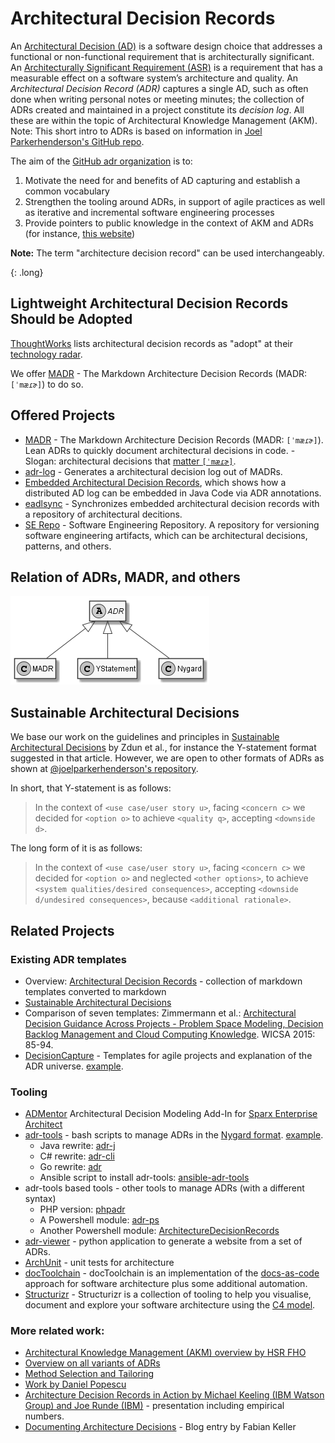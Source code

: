 # Architectural Decision Records

An [Architectural Decision (AD)](https://en.wikipedia.org/wiki/Architectural_decision) is a software design choice that addresses a functional or non-functional requirement that is architecturally significant. 
An [Architecturally Significant Requirement (ASR)](https://en.wikipedia.org/wiki/Architecturally_significant_requirements) is a requirement that has a measurable effect on a software system’s architecture and quality. 
An *Architectural Decision Record (ADR)* captures a single AD, such as often done when writing personal notes or meeting minutes; the collection of ADRs created and maintained in a project constitute its *decision log*.
All these are within the topic of Architectural Knowledge Management (AKM).
Note: This short intro to ADRs is based on information in [Joel Parkerhenderson's GitHub repo](https://github.com/joelparkerhenderson/architecture_decision_record/blob/01cc3c801b1cc61f82391a0a08986e4145e21c56/README.md).

The aim of the [GitHub adr organization](http://github.com/adr) is to:

1. Motivate the need for and benefits of AD capturing and establish a common vocabulary 
2. Strengthen the tooling around ADRs, in support of agile practices as well as iterative and incremental software engineering processes
3. Provide pointers to public knowledge in the context of AKM and ADRs (for instance, [this website](https://www.ifs.hsr.ch/index.php?id=13201&L=4))

**Note:** The term "architecture decision record" can be used interchangeably.

{: .long}
## Lightweight Architectural Decision Records Should be Adopted

[ThoughtWorks](https://www.thoughtworks.com/) lists architectural decision records as "adopt" at their [technology radar](https://www.thoughtworks.com/radar/techniques).

We offer [MADR](https://adr.github.io/madr/) - The Markdown Architecture Decision Records (MADR: `[ˈmæɾɚ]`) to do so.

## Offered Projects

- [MADR](https://adr.github.io/madr/) - The Markdown Architecture Decision Records (MADR: `[ˈmæɾɚ]`). Lean ADRs to quickly document architectural decisions in code. - Slogan: architectural decisions that [matter `[ˈmæɾɚ]`](https://en.wiktionary.org/wiki/matter#Pronunciation).
- [adr-log](https://adr.github.io/adr-log/) - Generates a architectural decision log out of MADRs.
- [Embedded Architectural Decision Records](https://adr.github.io/e-adr/), which shows how a distributed AD log can be embedded in Java Code via ADR annotations.
- [eadlsync](https://adr.github.io/eadlsync/) - Synchronizes embedded architectural decision records with a repository of architectural decitions.
- [SE Repo](https://github.com/adr/serepo) - Software Engineering Repository. A repository for versioning software engineering artifacts, which can be architectural decisions, patterns, and others.

## Relation of ADRs, MADR, and others

![ADR](ADR.png)

## Sustainable Architectural Decisions

We base our work on the guidelines and principles in [Sustainable Architectural Decisions](https://www.infoq.com/articles/sustainable-architectural-design-decisions) by Zdun et al., for instance the Y-statement format suggested in that article.
However, we are open to other formats of ADRs as shown at [@joelparkerhenderson's repository](https://github.com/joelparkerhenderson/architecture_decision_record).

In short, that Y-statement is as follows:

> In the context of `<use case/user story u>`, facing `<concern c>` we decided for `<option o>` to achieve `<quality q>`, accepting `<downside d>`.

The long form of it is as follows:

> In the context of `<use case/user story u>`,
> facing `<concern c>`
> we decided for `<option o>`
> and neglected `<other options>`,
> to achieve `<system qualities/desired consequences>`,
> accepting `<downside d/undesired consequences>`,
> because `<additional rationale>`.

## Related Projects

### Existing ADR templates 
  - Overview: [Architectural Decision Records](https://github.com/joelparkerhenderson/architecture_decision_record) - collection of markdown templates converted to markdown
  - [Sustainable Architectural Decisions](https://www.infoq.com/articles/sustainable-architectural-design-decisions)
  - Comparison of seven templates: Zimmermann et al.: [Architectural Decision Guidance Across Projects - Problem Space Modeling, Decision Backlog Management and Cloud Computing Knowledge](http://www.ifs.hsr.ch/fileadmin/user_upload/customers/ifs.hsr.ch/Home/projekte/ADMentor-WICSA2015ubmissionv11nc.pdf). WICSA 2015: 85-94.
  - [DecisionCapture](https://schubmat.github.io/DecisionCapture/) - Templates for agile projects and explanation of the ADR universe. [example](https://github.com/schubmat/DecisionCapture/blob/master/samples/samples_simpleTemplate_secondSprint.md).

### Tooling
  - [ADMentor](https://github.com/IFS-HSR/ADMentor) Architectural Decision Modeling Add-In for [Sparx Enterprise Architect](https://www.sparxsystems.de/uml/neweditions/)
  - [adr-tools](https://github.com/npryce/adr-tools) - bash scripts to manage ADRs in the [Nygard format](http://thinkrelevance.com/blog/2011/11/15/documenting-architecture-decisions).
  [example](https://github.com/npryce/adr-tools/blob/master/doc/adr/0002-implement-as-shell-scripts.md).
    - Java rewrite: [adr-j](https://github.com/adoble/adr-j)
    - C# rewrite: [adr-cli](https://github.com/GingerTommy/adr-cli)
    - Go rewrite: [adr](https://github.com/marouni/adr)
    - Ansible script to install adr-tools: [ansible-adr-tools](https://github.com/escalate/ansible-adr-tools)
  - adr-tools based  tools - other tools to manage ADRs (with a different syntax) 
    - PHP version: [phpadr](https://github.com/globtec/phpadr)    
    - A Powershell module: [adr-ps](https://github.com/rdagumampan/adr-ps)
    - Another Powershell module: [ArchitectureDecisionRecords](https://github.com/ajoberstar/ArchitectureDecisionRecords)
  - [adr-viewer](https://github.com/mrwilson/adr-viewer) - python application to generate a website from a set of ADRs.
  - [ArchUnit](https://github.com/TNG/ArchUnit) - unit tests for architecture
  - [docToolchain](https://doctoolchain.github.io/docToolchain/) - docToolchain is an implementation of the [docs-as-code](http://www.writethedocs.org/guide/docs-as-code/) approach for software architecture plus some additional automation.
  - [Structurizr](https://www.structurizr.com/) - Structurizr is a collection of tooling to help you visualise, document and explore your software architecture using the [C4 model](https://c4model.com/).

### More related work:
  - [Architectural Knowledge Management (AKM) overview by HSR FHO](https://www.ifs.hsr.ch/index.php?id=13191&L=4)
  - [Overview on all variants of ADRs](https://github.com/joelparkerhenderson/architecture_decision_record#sources)
  - [Method Selection and Tailoring](https://www.ifs.hsr.ch/Method-Selection-and-Tailoring.13195.0.html?&L=4)
  - [Work by Daniel Popescu](https://scholar.google.com/citations?user=dASv28sAAAAJ)
  - [Architecture Decision Records in Action by Michael Keeling (IBM Watson Group) and Joe Runde (IBM)](https://resources.sei.cmu.edu/library/asset-view.cfm?assetid=497744) - presentation including empirical numbers.
  - [Documenting Architecture Decisions](https://www.fabian-keller.de/blog/documenting-architecture-decisions) - Blog entry by Fabian Keller
